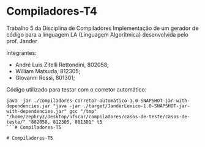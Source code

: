 # Compiladores-T4
Trabalho 5 da Disciplina de Compiladores
Implementação de um gerador de código para a linguagem LA (Linguagem Algorítmica) desenvolvida pelo prof. Jander

Integrantes:
- André Luis Zitelli Rettondini, 802058;
- William Matsuda, 812305;
- Giovanni Rossi, 801301;

Código utilizado para testar com o corretor automático:

```
java -jar ./compiladores-corretor-automatico-1.0-SNAPSHOT-jar-with-dependencies.jar "java -jar ./target/JanderLexico-1.0-SNAPSHOT-jar-with-dependencies.jar" gcc "/tmp" "/home/zephryz/Desktop/ufscar/compiladores/casos-de-teste/casos-de-teste/" "802058, 812305, 801301" t5
```#   C o m p i l a d o r e s - T 5  
 #   C o m p i l a d o r e s - T 5  
 
